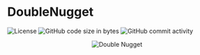 # DoubleNugget

![License](https://img.shields.io/static/v1?label=license&message=MIT&color=green) ![GitHub code size in bytes](https://img.shields.io/github/languages/code-size/JustGritt/DoubleNugget) ![GitHub commit activity](https://img.shields.io/github/commit-activity/m/JustGritt/DoubleNugget)

<p align="center">
  <img alt="Double Nugget" src="https://www.brandbucket.com/sites/default/files/logo_uploads/427207/large_doublenugget.png">
</p>

